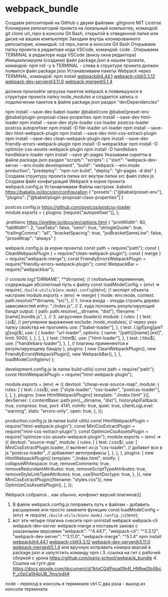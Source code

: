 # webpack_bundle

Создаем репозиторий на GitHub с двумя файлами
.gitignore
MIT License
Клонируем репозиторий проекта на локальный компьютер, командой:
git clone url_repo
в консоли Git Bash, открытой в отведенной папке или диске на вашем компьютере
Заходим внутрь клонированного репозитория, командой:
cd repo_name
в консоли Git Bash
Открываем папку проекта в редакторе кода VSCode, командой:
code .
Открываем TERMINAL в редакторе кода VSCode (внизу окна редактора)
Инициализируем (создаем) файл package.json в нашем проекте, командой:
npm init -y
в TERMINAL - слева в структуре проекта должен появится файл package.json
Устанавливаем пакеты Webpack через TERMINAL, командой:
npm install webpack@4.44.1 webpack-cli@3.3.12 webpack-dev-server@3.11.0 webpack-merge@5.1.4

должна произойти загрузка пакетов webpack в появившуюся в структуре проекта папку node_modules и создается запись о подключении пакетов в файле package.json раздел "devDependencies"

npm install --save-dev babel-loader @babel/core @babel/preset-env @babel/plugin-proposal-class-properties
npm install --save-dev html-loader
npm install --save-dev style-loader css-loader postcss-loader postcss autoprefixer
npm install -D file-loader url-loader
npm install --save-dev html-webpack-plugin
npm install --save-dev mini-css-extract-plugin
npm install --save-dev clean-webpack-plugin
npm install --save-dev friendly-errors-webpack-plugin
npm install -D webpackbar
npm install -D optimize-css-assets-webpack-plugin
npm install -D handlebars handlebars-loader
npm install --save gh-pages
Указываем скрипты в файле package.json раздел "scripts":
"scripts": {
"start": "webpack-dev-server --env.mode development",
"build": "webpack --env.mode production",
"predeploy": "npm run build",
"deploy": "gh-pages -d dist"
}
Создаем структуру проекта
папка src
внутри папки src файл index.js
Создаем файл конфигураций Webpack в корне проекта
webpack.config.js
Устанавливаем
Файлы настроек
.babelrc https://babeljs.io/docs/en/configuration
{
"presets": ["@babel/preset-env"],
"plugins": ["@babel/plugin-proposal-class-properties"]
}

postcss.config.js https://github.com/postcss/postcss-loader
module.exports = {
plugins: [require("autoprefixer")],
};

.prettierrc https://prettier.io/docs/en/options.html
{
"printWidth": 80,
"tabWidth": 2,
"useTabs": false,
"semi": true,
"stringleQuote": true,
"trailingComma": "all",
"bracketSpacing": true,
"jsxBracketSameLine": false,
"proseWrap": "always"
}

webpack.config.js (в корне проекта)
const path = require("path");
const { CleanWebpackPlugin } = require("clean-webpack-plugin");
const { merge } = require("webpack-merge");
const FriendlyErrorsWebpackPlugin = require("friendly-errors-webpack-plugin");
const WebpackBar = require("webpackbar");

// console.log("DIRNAME", **dirname); // глобальная переменная, содержащая абсолютный путь к файлу
const loadModeConfig = (env) =>
require(`./build-utils/${env.mode}.config`)(env);
// экспорт объекта настроек
module.exports = (env) =>
merge(
{
mode: env.mode,
context: path.resolve(**dirname, "src"),
// 1. точка входа - откуда строить дерево зависимостей
entry: "./index.js",
// 2. куда положить результирующий бандл
output: {
path: path.resolve(\_\_dirname, "dist"),
filename: "[name].bundle.js",
},
// 3. загрузчики (loaders)
module: {
rules: [
{
test: /\.js$/, // регулярное выражение
            exclude: /node_modules/, // через указ папку свойства не прогонять
            use: ["babel-loader"],
          },
          {
            test: /\.(gif|png|jpe?g|svg)$/,
use: [
{
loader: "url-loader",
options: {
name: "[path]/[name].[ext]",
limit: 5000,
},
},
],
},
{
test: /\.html$/,
            use: ["html-loader"],
          },
          {
            test: /\.hbs$/,
use: ["handlebars-loader"],
},
],
// плагины применяются к результирующему бандлу
},
plugins: [
new CleanWebpackPlugin(),
new FriendlyErrorsWebpackPlugin(),
new WebpackBar(),
],
},
loadModeConfig(env)
);

development.config.js (в папке build-utils)
const path = require("path");
const HtmlWebpackPlugin = require("html-webpack-plugin");

module.exports = (env) => ({
devtool: "cheap-eval-source-map",
module: {
rules: [
{
test: /\.css$/,
use: ["style-loader", "css-loader", "postcss-loader"],
},
],
},
plugins: [new HtmlWebpackPlugin({ template: "./index.html" })],
devServer: {
contentBase: path.join(\_\_dirname, "dist"),
historyApiFallback: true,
compress: true,
port: 4141,
noInfo: true,
quiet: true,
clientLogLevel: "warning",
stats: "errors-only",
open: true,
},
});

production.config.js (в папке build-utils)
const HtmlWebpackPlugin = require("html-webpack-plugin");
const MiniCssExtractPlugin = require("mini-css-extract-plugin");
const OptimizeCssAssetsPlugin = require("optimize-css-assets-webpack-plugin");
module.exports = (env) => ({
devtool: "source-map",
module: {
rules: [
{
test: /\.css$/,
use: [
MiniCssExtractPlugin.loader, // вытянет из js
"css-loader", // добавит все в js
"postcss-loader", // добавляет автопрефиксы
],
},
],
},
plugins: [
new HtmlWebpackPlugin({
template: "./index.html",
minify: {
collapseWhitespace: true,
removeComments: true,
removeRedundantAttributes: true,
removeScriptTypeAttributes: true,
removeStyleLinkTypeAttributes: true,
useShortDoctype: true,
},
}),
new MiniCssExtractPlugin({filename: "styles.css"}),
new OptimizeCssAssetsPlugin(),
],
});

Webpack собрался...
как обычно, конфликт версий плагинов(((
1. В файле webpack.config.js поправить путь к файлам - добавить расширение или просто замените функцию
const loadModeConfig = (env) =>
require(`./build-utils/${env.mode}.config.js`)(env); 
2. вот эти четыре плагина снесите
npm uninstall webpack webpack-cli webpack-dev-server webpack-merge
и поставьте заново с указанными версиями
"webpack": "^4.44.1",
"webpack-cli": "^3.3.12",
"webpack-dev-server": "^3.11.0",
"webpack-merge": "^5.1.4"
npm install webpack@4.44.1 webpack-cli@3.3.12 webpack-dev-server@3.11.0 webpack-merge@5.1.4
или вручную исправить номера версий в package.json и запутстить команду npm i 3. ссылка на гит с рабочей сборкой с урока
https://github.com/paris-school/webpack_bundle 4. Ссылка на гугл-док
https://docs.google.com/document/d/1ktqCQ4Pqua09vR_HMbwDb4lbcP_c0pCa1lt4pUB_7ms/edit#

node - переход в консоль в терминале
ctrl C два раза - выход из консоли терминала
